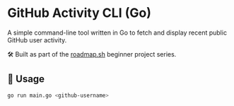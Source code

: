 # GitHub Activity CLI (Go)

A simple command-line tool written in Go to fetch and display recent public GitHub user activity.

🛠 Built as part of the [roadmap.sh](https://roadmap.sh/golang) beginner project series.

## 🔧 Usage

```bash
go run main.go <github-username>
